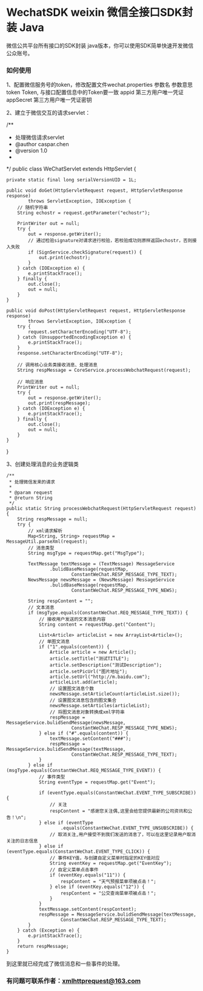 WechatSDK weixin 微信全接口SDK封装 Java
========================================
微信公共平台所有接口的SDK封装 java版本，你可以使用SDK简单快速开发微信公众账号。

### 如何使用
1、配置微信服务号的token，修改配置文件wechat.properties
参数名		参数意思
token		Token, 与接口配置信息中的Token要一致
appid		第三方用户唯一凭证
appSecret	第三方用户唯一凭证密钥


2、建立于微信交互的请求servlet：

/**
 * 处理微信请求servlet
 * @author caspar.chen
 * @version 1.0
 * 
 */
public class WeChatServlet extends HttpServlet {

	private static final long serialVersionUID = 1L;

	public void doGet(HttpServletRequest request, HttpServletResponse response)
			throws ServletException, IOException {
		// 随机字符串
		String echostr = request.getParameter("echostr");

		PrintWriter out = null;
		try {
			out = response.getWriter();
			// 通过检验signature对请求进行校验，若校验成功则原样返回echostr，否则接入失败
			if (SignService.checkSignature(request)) {
				out.print(echostr);
			}
		} catch (IOException e) {
			e.printStackTrace();
		} finally {
			out.close();
			out = null;
		}
	}

	public void doPost(HttpServletRequest request, HttpServletResponse response)
			throws ServletException, IOException {
		try {
			request.setCharacterEncoding("UTF-8");
		} catch (UnsupportedEncodingException e) {
			e.printStackTrace();
		}
		response.setCharacterEncoding("UTF-8");

		// 调用核心业务类接收消息、处理消息
		String respMessage = CoreService.processWebchatRequest(request);

		// 响应消息
		PrintWriter out = null;
		try {
			out = response.getWriter();
			out.print(respMessage);
		} catch (IOException e) {
			e.printStackTrace();
		} finally {
			out.close();
			out = null;
		}
	}

}


3、创建处理消息的业务逻辑类

	/**
	 * 处理微信发来的请求
	 * 
	 * @param request
	 * @return String
	 */
	public static String processWebchatRequest(HttpServletRequest request) {
		String respMessage = null;
		try {
			// xml请求解析
			Map<String, String> requestMap = MessageUtil.parseXml(request);
			// 消息类型
			String msgType = requestMap.get("MsgType");

			TextMessage textMessage = (TextMessage) MessageService
					.bulidBaseMessage(requestMap,
							ConstantWeChat.RESP_MESSAGE_TYPE_TEXT);
			NewsMessage newsMessage = (NewsMessage) MessageService
					.bulidBaseMessage(requestMap,
							ConstantWeChat.RESP_MESSAGE_TYPE_NEWS);

			String respContent = "";
			// 文本消息
			if (msgType.equals(ConstantWeChat.REQ_MESSAGE_TYPE_TEXT)) {
				// 接收用户发送的文本消息内容
				String content = requestMap.get("Content");

				List<Article> articleList = new ArrayList<Article>();
				// 单图文消息
				if ("1".equals(content)) {
					Article article = new Article();
					article.setTitle("测试TITLE");
					article.setDescription("测试Description");
					article.setPicUrl("图片地址");
					article.setUrl("http://m.baidu.com");
					articleList.add(article);
					// 设置图文消息个数
					newsMessage.setArticleCount(articleList.size());
					// 设置图文消息包含的图文集合
					newsMessage.setArticles(articleList);
					// 将图文消息对象转换成xml字符串
					respMessage = MessageService.bulidSendMessage(newsMessage,
							ConstantWeChat.RESP_MESSAGE_TYPE_NEWS);
				} else if ("#".equals(content)) {
					textMessage.setContent("###");
					respMessage = MessageService.bulidSendMessage(textMessage,
							ConstantWeChat.RESP_MESSAGE_TYPE_TEXT);
				}
			} else if (msgType.equals(ConstantWeChat.REQ_MESSAGE_TYPE_EVENT)) {
				// 事件类型
				String eventType = requestMap.get("Event");

				if (eventType.equals(ConstantWeChat.EVENT_TYPE_SUBSCRIBE)) {
					// 关注
					respContent = "感谢您关注偶,这里会给您提供最新的公司资讯和公告！\n";
				} else if (eventType
						.equals(ConstantWeChat.EVENT_TYPE_UNSUBSCRIBE)) {
					// 取消关注,用户接受不到我们发送的消息了，可以在这里记录用户取消关注的日志信息
				} else if (eventType.equals(ConstantWeChat.EVENT_TYPE_CLICK)) {
					// 事件KEY值，与创建自定义菜单时指定的KEY值对应
					String eventKey = requestMap.get("EventKey");
					// 自定义菜单点击事件
					if (eventKey.equals("11")) {
						respContent = "天气预报菜单项被点击！";
					} else if (eventKey.equals("12")) {
						respContent = "公交查询菜单项被点击！";
					}
				}
				textMessage.setContent(respContent);
				respMessage = MessageService.bulidSendMessage(textMessage,
						ConstantWeChat.RESP_MESSAGE_TYPE_TEXT);
			}
		} catch (Exception e) {
			e.printStackTrace();
		}
		return respMessage;
	}


到这里就已经完成了微信消息和一些事件的处理。

### 有问题可联系作者：xmlhttprequest@163.com


